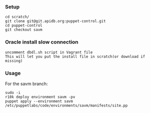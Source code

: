 
### Setup

    cd scratch/
    git clone git@git.apidb.org:puppet-control.git
    cd puppet-control
    git checkout savm

### Oracle install slow connection
    uncomment dbdl.sh script in Vagrant file
    This will let you put the install file in scratch(or download if missing)

### Usage

For the savm branch:

    sudo -i
    r10k deploy environment savm -pv
    puppet apply --environment savm /etc/puppetlabs/code/environments/savm/manifests/site.pp
